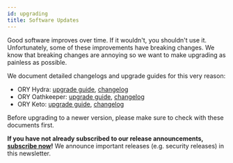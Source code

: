 ```yaml
---
id: upgrading
title: Software Updates
---
```


Good software improves over time. If it wouldn't, you shouldn't use it. Unfortunately, some of these improvements
have breaking changes. We know that breaking changes are annoying so we want to make upgrading as painless as possible.

We document detailed changelogs and upgrade guides for this very reason:

* ORY Hydra: [upgrade guide](https://github.com/ory/hydra/blob/master/UPGRADE.md), [changelog](https://github.com/ory/hydra/blob/master/CHANGELOG.md)
* ORY Oathkeeper: [upgrade guide](https://github.com/ory/oathkeeper/blob/master/UPGRADE.md), [changelog](https://github.com/ory/oathkeeper/blob/master/CHANGELOG.md)
* ORY Keto: [upgrade guide](https://github.com/ory/keto/blob/master/UPGRADE.md), [changelog](https://github.com/ory/keto/blob/master/CHANGELOG.md)

Before upgrading to a newer version, please make sure to check with these documents first.

**If you have not already subscribed to our release announcements, [subscribe now](http://eepurl.com/di390P)!** We announce
important releases (e.g. security releases) in this newsletter.
